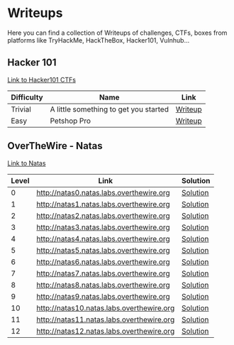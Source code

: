 # Writeups

Here you can find a collection of Writeups of challenges, CTFs, boxes from platforms like TryHackMe, HackTheBox, Hacker101, Vulnhub...


## Hacker 101

[Link to Hacker101 CTFs](https://ctf.hacker101.com/)


| Difficulty | Name                                   | Link            |
|------------|----------------------------------------|-----------------|
| Trivial    | A little something to get you started  | [Writeup](https://github.com/jupitersinsight/writeups/blob/main/hacker101/ctfs/A%20little%20something%20to%20get%20you%20started/writeup.md)|
| Easy       | Petshop Pro                            | [Writeup](https://github.com/jupitersinsight/writeups/blob/main/hacker101/ctfs/Petshop%20Pro/writeup.md)|

## OverTheWire - Natas

[Link to Natas](https://overthewire.org/wargames/natas/)

| Level | Link | Solution |
|-------|------|----------|
|0      | http://natas0.natas.labs.overthewire.org | [Solution](https://github.com/jupitersinsight/writeups/blob/main/overthewire/natas/level0/writeup.md)|
|1      | http://natas1.natas.labs.overthewire.org | [Solution](https://github.com/jupitersinsight/writeups/blob/main/overthewire/natas/level1/writeup.md)|
|2      | http://natas2.natas.labs.overthewire.org | [Solution](https://github.com/jupitersinsight/writeups/blob/main/overthewire/natas/level2/writeup.md)|
|3      | http://natas3.natas.labs.overthewire.org | [Solution](https://github.com/jupitersinsight/writeups/blob/main/overthewire/natas/level3/writeup.md)|
|4      | http://natas4.natas.labs.overthewire.org | [Solution](https://github.com/jupitersinsight/writeups/blob/main/overthewire/natas/level4/writeup.md)|
|5      | http://natas5.natas.labs.overthewire.org | [Solution](https://github.com/jupitersinsight/writeups/blob/main/overthewire/natas/level5/writeup.md)|
|6      | http://natas6.natas.labs.overthewire.org | [Solution](https://github.com/jupitersinsight/writeups/blob/main/overthewire/natas/level6/writeup.md)|
|7      | http://natas7.natas.labs.overthewire.org | [Solution](https://github.com/jupitersinsight/writeups/blob/main/overthewire/natas/level7/writeup.md)|
|8      | http://natas8.natas.labs.overthewire.org | [Solution](https://github.com/jupitersinsight/writeups/blob/main/overthewire/natas/level8/writeup.md)|
|9      | http://natas9.natas.labs.overthewire.org | [Solution](https://github.com/jupitersinsight/writeups/blob/main/overthewire/natas/level9/writeup.md)|
|10     | http://natas10.natas.labs.overthewire.org | [Solution](https://github.com/jupitersinsight/writeups/blob/main/overthewire/natas/level10/writeup.md)|
|11     | http://natas11.natas.labs.overthewire.org | [Solution](https://github.com/jupitersinsight/writeups/blob/main/overthewire/natas/level11/writeup.md)|
|12     | http://natas12.natas.labs.overthewire.org | [Solution](https://github.com/jupitersinsight/writeups/blob/main/overthewire/natas/level12/writeup.md)|
